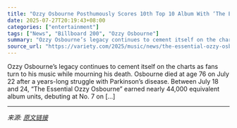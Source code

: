 ```yaml
---
title: "Ozzy Osbourne Posthumously Scores 10th Top 10 Album With ‘The Essential Ozzy’"
date: 2025-07-27T20:19:43+08:00
categories: ["entertainment"]
tags: ["News", "Billboard 200", "Ozzy Osbourne"]
summary: "Ozzy Osbourne’s legacy continues to cement itself on the charts as fans turn to his music while mourning his death. Osbourne died at age 76 on July 22 after a years-long struggle with Parkinson’s dise"
source_url: "https://variety.com/2025/music/news/the-essential-ozzy-osbourne-tops-albums-chart-death-1236471538/"
---
```


Ozzy Osbourne’s legacy continues to cement itself on the charts as fans turn to his music while mourning his death. Osbourne died at age 76 on July 22 after a years-long struggle with Parkinson’s disease. Between July 18 and 24, &#8220;The Essential Ozzy Osbourne&#8221; earned nearly 44,000 equivalent album units, debuting at No. 7 on [&#8230;]

---

*来源: [原文链接](https://variety.com/2025/music/news/the-essential-ozzy-osbourne-tops-albums-chart-death-1236471538/)*
